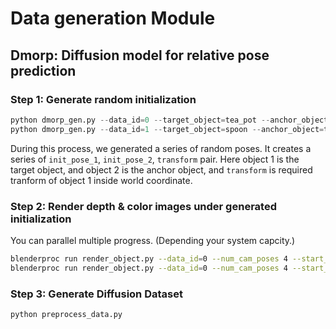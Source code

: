 # Data generation Module

## Dmorp: Diffusion model for relative pose prediction

### Step 1: Generate random initialization

```python
python dmorp_gen.py --data_id=0 --target_object=tea_pot --anchor_object=tea_mug --num_samples=20
python dmorp_gen.py --data_id=1 --target_object=spoon --anchor_object=tea_pot --num_samples=20
```

During this process, we generated a series of random poses. It creates a series of `init_pose_1`, `init_pose_2`, `transform` pair. Here object 1 is the target object, and object 2 is the anchor object, and `transform` is required tranform of object 1 inside world coordinate.

### Step 2: Render depth & color images under generated initialization

You can parallel multiple progress. (Depending your system capcity.)
```bash
blenderproc run render_object.py --data_id=0 --num_cam_poses 4 --start_idx 0 --end_idx 10
blenderproc run render_object.py --data_id=0 --num_cam_poses 4 --start_idx 10 --end_idx 20
```

### Step 3: Generate Diffusion Dataset

```bash
python preprocess_data.py
```